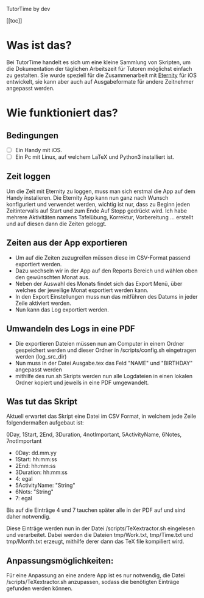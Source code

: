 TutorTime by dev

[[toc]]

# Was ist das?
Bei TutorTime handelt es sich um eine kleine Sammlung von Skripten, um die Dokumentation der täglichen Arbeitszeit für Tutoren möglichst einfach zu gestalten.
Sie wurde speziell für die Zusammenarbeit mit [Eternity](http://www.komorian.com/eternity.html) für iOS entwickelt, sie kann aber auch auf Ausgabeformate für andere Zeitnehmer angepasst werden.



# Wie funktioniert das?
## Bedingungen
* [ ] Ein Handy mit iOS.
* [ ] Ein Pc mit Linux, auf welchem LaTeX und Python3 installiert ist.
## Zeit loggen
Um die Zeit mit Eternity zu loggen, muss man sich erstmal die App auf dem Handy instalieren.
Die Eternity App kann nun ganz nach Wunsch konfiguriert und verwendet werden, wichtig ist nur, dass zu Beginn jeden Zeitintervalls auf Start und zum Ende Auf Stopp gedrückt wird.
Ich habe mehrere Aktivitäten namens Tafelübung, Korrektur, Vorbereitung ... erstellt und auf diesen dann die Zeiten geloggt.
## Zeiten aus der App exportieren
- Um auf die Zeiten zuzugreifen müssen diese im CSV-Format passend exportiert werden.
- Dazu wechseln wir in der App auf den Reports Bereich und wählen oben den gewünschten Monat aus.
- Neben der Auswahl des Monats findet sich das Export Menü, über welches der jeweilige Monat exportiert werden kann.
- In den Export Einstellungen muss nun das mitführen des Datums in jeder Zeile aktiviert werden.
- Nun kann das Log exportiert werden.

## Umwandeln des Logs in eine PDF
- Die exportieren Dateien müssen nun am Computer in einem Ordner gespeichert werden und dieser Ordner in /scripts/config.sh eingetragen werden (log_src_dir)
- Nun muss in der Datei Ausgabe.tex das Feld "NAME" und "BIRTHDAY" angepasst werden
- mithilfe des run.sh Skripts werden nun alle Logdateien in einen lokalen Ordner kopiert und jeweils in eine PDF umgewandelt.

## Was tut das Skript
Aktuell erwartet das Skript eine Datei im CSV Format, in welchem jede Zeile folgendermaßen aufgebaut ist:

0Day, 1Start, 2End, 3Duration, 4notImportant, 5ActivityName, 6Notes, 7notImportant

- 0Day: dd.mm.yy
- 1Start: hh:mm:ss
- 2End: hh:mm:ss
- 3Duration: hh:mm:ss
- 4: egal
- 5ActivityName: "String"
- 6Nots: "String"
- 7: egal

Bis auf die Einträge 4 und 7 tauchen später alle in der PDF auf und sind daher notwendig.

Diese Einträge werden nun in der Datei /scripts/TeXextractor.sh eingelesen und verarbeitet.
Dabei werden die Dateien tmp/Work.txt, tmp/Time.txt und tmp/Month.txt erzeugt, mithilfe derer dann das TeX file kompiliert wird.

## Anpassungsmöglichkeiten:
Für eine Anpassung an eine andere App ist es nur notwendig, die Datei /scripts/TeXextractor.sh anzupassen, sodass die benötigten Einträge gefunden werden können.
